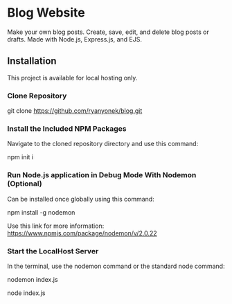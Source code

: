 # Blog Website
Make your own blog posts. Create, save, edit, and delete blog posts or drafts. Made with Node.js, Express.js, and EJS.

## Installation
This project is available for local hosting only.

### Clone Repository
git clone https://github.com/ryanyonek/blog.git

### Install the Included NPM Packages
Navigate to the cloned repository directory and use this command:

npm init i

### Run Node.js application in Debug Mode With Nodemon (Optional)
Can be installed once globally using this command:

npm install -g nodemon

Use this link for more information: https://www.npmjs.com/package/nodemon/v/2.0.22 

### Start the LocalHost Server
In the terminal, use the nodemon command or the standard node command:

nodemon index.js

node index.js


